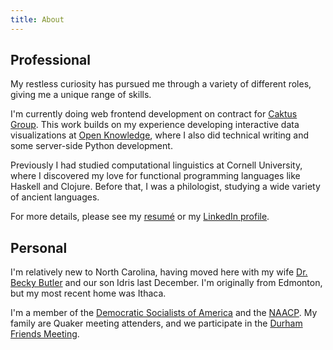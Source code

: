 ```yaml
---
title: About
---
```


## Professional

My restless curiosity has pursued me through a variety of different roles, giving me a unique range of skills.

I'm currently doing web frontend development on contract for [Caktus Group](http://www.caktusgroup.com). This work builds on my experience developing interactive data visualizations at [Open Knowledge](http://okfn.org), where I also did technical writing and some server-side Python development.

Previously I had studied computational linguistics at Cornell University, where I discovered my love for functional programming languages like Haskell and Clojure. Before that, I was a philologist, studying a wide variety of ancient languages.

For more details, please see my [resumé](./pdf/resume.pdf) or my [LinkedIn profile](http://www.linkedin.com/in/nmashton/).

## Personal

I'm relatively new to North Carolina, having moved here with my wife [Dr. Becky Butler](http://bckybtlr.com/) and our son Idris last December. I'm originally from Edmonton, but my most recent home was Ithaca.

I'm a member of the [Democratic Socialists of America](http://www.dsausa.org) and the [NAACP](http://www.naacp.org). My family are Quaker meeting attenders, and we participate in the [Durham Friends Meeting](https://www.quakercloud.org/cloud/durham-friends-meeting).